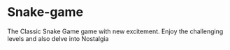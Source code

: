 # Snake-game
The Classic Snake Game game with new excitement. Enjoy the challenging levels and also delve into Nostalgia

